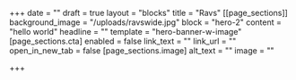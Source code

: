 +++
date = ""
draft = true
layout = "blocks"
title = "Ravs"
[[page_sections]]
background_image = "/uploads/ravswide.jpg"
block = "hero-2"
content = "hello world"
headline = ""
template = "hero-banner-w-image"
[page_sections.cta]
enabled = false
link_text = ""
link_url = ""
open_in_new_tab = false
[page_sections.image]
alt_text = ""
image = ""

+++
